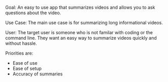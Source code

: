 Goal: An easy to use app that summarizes videos and allows you to ask questions about the video.

Use Case: The main use case is for summarizing long informational videos.

User: The target user is someone who is not familar with coding or the command line. They want an easy way to summarize videos quickly and without hassle.

Priorities are:
- Ease of use
- Ease of setup
- Accuracy of summaries























































































































































































































































































































































































































































































